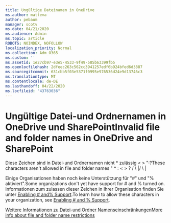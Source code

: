 ```yaml
---
title: Ungültige Dateinamen in OneDrive
ms.author: matteva
author: pebaum
manager: scotv
ms.date: 04/21/2020
ms.audience: Admin
ms.topic: article
ROBOTS: NOINDEX, NOFOLLOW
localization_priority: Normal
ms.collection: Adm_O365
ms.custom: ''
ms.assetid: 1e27cb97-e3e5-4533-9f49-585b63399fb5
ms.openlocfilehash: 2dfeec263c562cc3941257edf6b924bfed6d3887
ms.sourcegitcommit: 631cbb5f03e5371f0995e976536d24e9d13746c3
ms.translationtype: MT
ms.contentlocale: de-DE
ms.lasthandoff: 04/22/2020
ms.locfileid: "43763036"
---
```

# <a name="invalid-file-and-folder-names-in-onedrive-and-sharepoint"></a><span data-ttu-id="537cc-102">Ungültige Datei-und Ordnernamen in OneDrive und SharePoint</span><span class="sxs-lookup"><span data-stu-id="537cc-102">Invalid file and folder names in OneDrive and SharePoint</span></span>

<span data-ttu-id="537cc-103">Diese Zeichen sind in Datei-und Ordnernamen nicht \* zulässig \< \> ":?</span><span class="sxs-lookup"><span data-stu-id="537cc-103">These characters aren't allowed in file and folder names " \* : \< \> ?</span></span> <span data-ttu-id="537cc-104">/ \ |</span><span class="sxs-lookup"><span data-stu-id="537cc-104">/ \ |</span></span> 
  
<span data-ttu-id="537cc-105">Einige Organisationen haben noch keine Unterstützung für "#" und "% aktiviert".</span><span class="sxs-lookup"><span data-stu-id="537cc-105">Some organizations don't yet have support for # and % turned on.</span></span> <span data-ttu-id="537cc-106">Informationen zum zulassen dieser Zeichen in Ihrer Organisation finden Sie unter [Enabling # and% Support](https://go.microsoft.com/fwlink/?linkid=862611).</span><span class="sxs-lookup"><span data-stu-id="537cc-106">To learn how to allow these characters in your organization, see [Enabling # and % Support](https://go.microsoft.com/fwlink/?linkid=862611).</span></span> 
  
[<span data-ttu-id="537cc-107">Weitere Informationen zu Datei-und Ordner Namenseinschränkungen</span><span class="sxs-lookup"><span data-stu-id="537cc-107">More info about file and folder name restrictions</span></span>](https://go.microsoft.com/fwlink/?linkid=866430)
  

